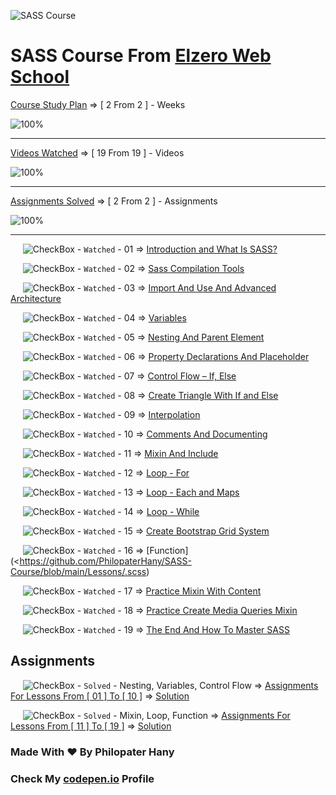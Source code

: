 ![SASS Course](https://i.ibb.co/GxHhcwG/lg9jjgv3nj383ykkjxew.jpg)

# SASS Course From [Elzero Web School](https://elzero.org/)

[Course Study Plan](https://elzero.org/study/sass-2021-study-plan/) => [ 2 From 2 ] - Weeks

![100%](https://progress-bar.dev/100/?title=Done)

---

[Videos Watched](https://www.youtube.com/playlist?list=PLDoPjvoNmBAzlpyFHOaB3b-eubmF0TAV2) => [ 19 From 19 ] - Videos

![100%](https://progress-bar.dev/100/?title=Watched)

---

[Assignments Solved](https://elzero.org/category/assignments/sass-assignments/) => [ 2 From 2 ] - Assignments

![100%](https://progress-bar.dev/100/?title=Solved)

---

&nbsp;&nbsp;&nbsp;&nbsp; ![CheckBox](https://via.placeholder.com/12/32CD32/000000?text=+) - `Watched` - 01 => [Introduction and What Is SASS?](https://github.com/PhilopaterHany/SASS-Course/blob/main/Lessons/.scss)

&nbsp;&nbsp;&nbsp;&nbsp; ![CheckBox](https://via.placeholder.com/12/32CD32/000000?text=+) - `Watched` - 02 => [Sass Compilation Tools](https://github.com/PhilopaterHany/SASS-Course/blob/main/Lessons/.scss)

&nbsp;&nbsp;&nbsp;&nbsp; ![CheckBox](https://via.placeholder.com/12/32CD32/000000?text=+) - `Watched` - 03 => [Import And Use And Advanced Architecture](https://github.com/PhilopaterHany/SASS-Course/blob/main/Lessons/.scss)

&nbsp;&nbsp;&nbsp;&nbsp; ![CheckBox](https://via.placeholder.com/12/32CD32/000000?text=+) - `Watched` - 04 => [Variables](https://github.com/PhilopaterHany/SASS-Course/blob/main/Lessons/.scss)

&nbsp;&nbsp;&nbsp;&nbsp; ![CheckBox](https://via.placeholder.com/12/32CD32/000000?text=+) - `Watched` - 05 => [Nesting And Parent Element](https://github.com/PhilopaterHany/SASS-Course/blob/main/Lessons/.scss)

&nbsp;&nbsp;&nbsp;&nbsp; ![CheckBox](https://via.placeholder.com/12/32CD32/000000?text=+) - `Watched` - 06 => [Property Declarations And Placeholder](https://github.com/PhilopaterHany/SASS-Course/blob/main/Lessons/.scss)

&nbsp;&nbsp;&nbsp;&nbsp; ![CheckBox](https://via.placeholder.com/12/32CD32/000000?text=+) - `Watched` - 07 => [Control Flow – If, Else](https://github.com/PhilopaterHany/SASS-Course/blob/main/Lessons/.scss)

&nbsp;&nbsp;&nbsp;&nbsp; ![CheckBox](https://via.placeholder.com/12/32CD32/000000?text=+) - `Watched` - 08 => [Create Triangle With If and Else](https://github.com/PhilopaterHany/SASS-Course/blob/main/Lessons/.scss)

&nbsp;&nbsp;&nbsp;&nbsp; ![CheckBox](https://via.placeholder.com/12/32CD32/000000?text=+) - `Watched` - 09 => [Interpolation](https://github.com/PhilopaterHany/SASS-Course/blob/main/Lessons/.scss)

&nbsp;&nbsp;&nbsp;&nbsp; ![CheckBox](https://via.placeholder.com/12/32CD32/000000?text=+) - `Watched` - 10 => [Comments And Documenting](https://github.com/PhilopaterHany/SASS-Course/blob/main/Lessons/.scss)

&nbsp;&nbsp;&nbsp;&nbsp; ![CheckBox](https://via.placeholder.com/12/32CD32/000000?text=+) - `Watched` - 11 => [Mixin And Include](https://github.com/PhilopaterHany/SASS-Course/blob/main/Lessons.scss)

&nbsp;&nbsp;&nbsp;&nbsp; ![CheckBox](https://via.placeholder.com/12/32CD32/000000?text=+) - `Watched` - 12 => [Loop - For](https://github.com/PhilopaterHany/SASS-Course/blob/main/Lessons/.scss)

&nbsp;&nbsp;&nbsp;&nbsp; ![CheckBox](https://via.placeholder.com/12/32CD32/000000?text=+) - `Watched` - 13 => [Loop - Each and Maps](https://github.com/PhilopaterHany/SASS-Course/blob/main/Lessons/.scss)

&nbsp;&nbsp;&nbsp;&nbsp; ![CheckBox](https://via.placeholder.com/12/32CD32/000000?text=+) - `Watched` - 14 => [Loop - While](https://github.com/PhilopaterHany/SASS-Course/blob/main/Lessons/.scss)

&nbsp;&nbsp;&nbsp;&nbsp; ![CheckBox](https://via.placeholder.com/12/32CD32/000000?text=+) - `Watched` - 15 => [Create Bootstrap Grid System](https://github.com/PhilopaterHany/SASS-Course/blob/main/Lessons/.scss)

&nbsp;&nbsp;&nbsp;&nbsp; ![CheckBox](https://via.placeholder.com/12/32CD32/000000?text=+) - `Watched` - 16 => [Function](<https://github.com/PhilopaterHany/SASS-Course/blob/main/Lessons/.scss)

&nbsp;&nbsp;&nbsp;&nbsp; ![CheckBox](https://via.placeholder.com/12/32CD32/000000?text=+) - `Watched` - 17 => [Practice Mixin With Content](https://github.com/PhilopaterHany/SASS-Course/blob/main/Lessons/.scss)

&nbsp;&nbsp;&nbsp;&nbsp; ![CheckBox](https://via.placeholder.com/12/32CD32/000000?text=+) - `Watched` - 18 => [Practice Create Media Queries Mixin](https://github.com/PhilopaterHany/SASS-Course/blob/main/Lessons/.scss)

&nbsp;&nbsp;&nbsp;&nbsp; ![CheckBox](https://via.placeholder.com/12/32CD32/000000?text=+) - `Watched` - 19 => [The End And How To Master SASS](https://github.com/PhilopaterHany/SASS-Course/blob/main/Lessons/.scss)

## Assignments

&nbsp;&nbsp;&nbsp;&nbsp; ![CheckBox](https://via.placeholder.com/12/32CD32/000000?text=+) - `Solved` - Nesting, Variables, Control Flow => [Assignments For Lessons From [ 01 ] To [ 10 ]](https://elzero.org/sass-2021-assignments-lesson-1-to-10/) => [Solution]()

&nbsp;&nbsp;&nbsp;&nbsp; ![CheckBox](https://via.placeholder.com/12/32CD32/000000?text=+) - `Solved` - Mixin, Loop, Function => [Assignments For Lessons From [ 11 ] To [ 19 ]](https://elzero.org/sass-2021-assignments-lesson-11-to-19/) => [Solution]()

### Made With :heart: By Philopater Hany

### Check My [codepen.io](https://codepen.io/Rafay12/collections/?grid_type=list) Profile
